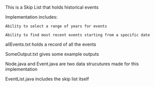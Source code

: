 This is a Skip List that holds historical events

Implementation includes:
	
	Ability to select a range of years for events
	
	Ability to find most recent events starting from a specific date
	
allEvents.txt holds a record of all the events

SomeOutput.txt gives some example outputs 

Node.java and Event.java are two data strucutures made for this implementation

EventList.java includes the skip list itself